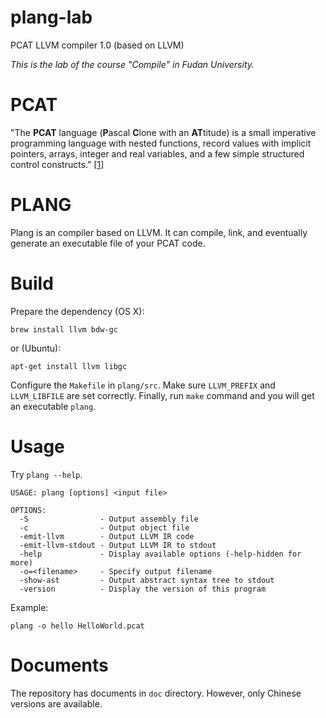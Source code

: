 plang-lab
=========

PCAT LLVM compiler 1.0 (based on LLVM)

*This is the lab of the course "Compile" in Fudan University.*

# PCAT

"The **PCAT** language (**P**ascal **C**lone with an **AT**titude) is a small imperative
programming language with nested functions, record values with implicit pointers, arrays, 
integer and real variables, and a few simple structured control constructs." [[1]]

# PLANG

Plang is an compiler based on LLVM. It can compile, link, and eventually generate an 
executable file of your PCAT code.

# Build

Prepare the dependency (OS X):

    brew install llvm bdw-gc

or (Ubuntu):

    apt-get install llvm libgc

Configure the `Makefile` in `plang/src`. Make sure `LLVM_PREFIX` and `LLVM_LIBFILE` are
set correctly. Finally, run `make` command and you will get an executable `plang`.

# Usage

Try `plang --help`.

    USAGE: plang [options] <input file>

    OPTIONS:
      -S                - Output assembly file
      -c                - Output object file
      -emit-llvm        - Output LLVM IR code
      -emit-llvm-stdout - Output LLVM IR to stdout
      -help             - Display available options (-help-hidden for more)
      -o=<filename>     - Specify output filename
      -show-ast         - Output abstract syntax tree to stdout
      -version          - Display the version of this program

Example:

    plang -o hello HelloWorld.pcat

# Documents

The repository has documents in `doc` directory. However, only Chinese versions are available.



[1]: http://web.cecs.pdx.edu/~apt/cs302_1999/pcat99/pcat99.html
